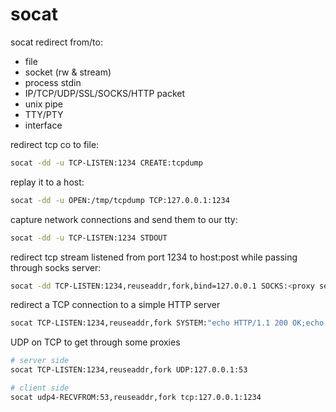 # socat

socat redirect from/to:
- file
- socket (rw & stream)
- process stdin
- IP/TCP/UDP/SSL/SOCKS/HTTP packet
- unix pipe
- TTY/PTY
- interface

redirect tcp co to file:
```bash
socat -dd -u TCP-LISTEN:1234 CREATE:tcpdump
```

replay it to a host:
```bash
socat -dd -u OPEN:/tmp/tcpdump TCP:127.0.0.1:1234
```

capture network connections and send them to our tty:
```bash
socat -dd -u TCP-LISTEN:1234 STDOUT
```

redirect tcp stream listened from port 1234 to host:post while passing through socks server:
```bash
socat -dd TCP-LISTEN:1234,reuseaddr,fork,bind=127.0.0.1 SOCKS:<proxy server>:<host>:<port>,socksport=<proxy port>
```
redirect a TCP connection to a simple HTTP server
```bash
socat TCP-LISTEN:1234,reuseaddr,fork SYSTEM:"echo HTTP/1.1 200 OK;echo;cat index.html"
```
UDP on TCP to get through some proxies
```bash
# server side
socat TCP-LISTEN:1234,reuseaddr,fork UDP:127.0.0.1:53

# client side
socat udp4-RECVFROM:53,reuseaddr,fork tcp:127.0.0.1:1234
```